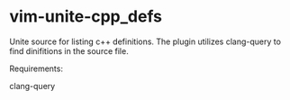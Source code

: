 vim-unite-cpp_defs
==================

Unite source for listing c++ definitions. The plugin utilizes clang-query to find dinifitions in the source file. 

Requirements:

clang-query
